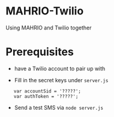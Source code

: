 # MAHRIO-Twilio

Using MAHRIO and Twilio together

# Prerequisites

* have a Twilio account to pair up with

* Fill in the secret keys under `server.js`

```
   var accountSid = '?????';
   var authToken = '?????';
```

* Send a test SMS via `node server.js`
